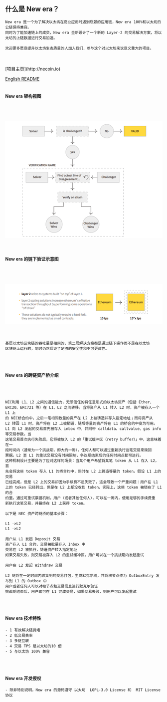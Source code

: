 <br>
<br>

## 什么是 New era？



```
New era 是一个为了解决以太坊在商业应用时遇到瓶颈的应用链，New era 100%和以太坊的公链保持兼容。
同时为了能加速链上的成交，New era 全新设计了一个新的 Layer-2 的交易解决方案，将以太坊的上链数据进行交易加速。

欢迎更多愿意提升以太坊生态质量的人加入我们，参与这个对以太坊来说意义重大的项目。
```

<br>
<br>
[项目主页](http://necoin.io)   

[English README](/README_EN.md) 
<br>
<br>

#### New era 架构视图

<br>
<br>
<br>

<div align="center">
<img src=https://github.com/neccoin/resource/blob/main/img/architecture.png />
</div>

<br>
<br>

#### New era 的链下验证示意图

<br>
<br>
<br>

<div align="left">
<img src=https://github.com/neccoin/resource/blob/main/img/layer2.png />
</div>

<br>
<br>

```
基层以太坊区块链的吞吐量是相同的，第二层解决方案都是通过链下操作而不是在以太坊
区块链上运行的，同时仍然保证了足够的安全性和不可更改性。
```

<br>
<br>

#### New era 的跨链资产桥介绍

<br>
<br>

```
NEC利用 L1、L2 之间的通信能力，无须信任的将任意形式的以太坊资产（包括 Ether、
ERC20、ERC721 等）在 L1、L2 之间转移。当将资产从 L1 转入 L2 时，资产被存入一个 L1 上
的 NEC桥合约中，之后一笔相同数量的资产在 L2 上被铸造并存入指定地址；而将资产从
L2 转回 L1 时，资产将在 L2 上被销毁，随后等量的资产将在 L1 的桥合约中变为可用。
L1 向 L2 发起的交易首先被存入 inbox 中，并附带 calldata、callvalue、gas info 等交易参数。当
这笔交易首次执行失败后，它将被放入 L2 的「重试缓冲区（retry buffer）」中，这意味着在一
段时间内（通常为一个挑战期，即大约一周），任何人都可以通过重新执行这笔交易来赎回
票据。L2 至 L1 的重试交易没有时间限制，争议期结束后的任何时间点都可进行。
这种机制设计主要是为了应对这样的场景：当某个用户希望将某笔 token 从 L1 存入 L2，首
先会将这些 token 存入 L1 的桥合约中，同时在 L2 上铸造等量的 token。假设 L1 上的交易
已经完成，但是 L2 上的交易却因为手续费不足失败了，这会导致一个严重问题：用户在 L1
上的 token 已经转出，但是在 L2 上却没收到 token，实际上，这些 token 被锁在了 L1 的合
约里。通过可重试票据机制，用户（或者其他任何人），可以在一周内，使用足够的手续费重
新执行这笔交易，并最终在 L2 上获得 token。

以下是 NEC 资产跨链桥的基本步骤：

L1 ->L2
L1 ->L2

用户从 L1 发起 Deposit 交易
资产存入 L1 合约，交易被批量存入 Inbox 中
交易在 L2 被执行，铸造资产转入指定地址
如果交易失败，则交易被存入 L2 的重试缓冲区，用户可以在一个挑战期内发起重试

用户在 L2 发起 Withdraw 交易

L2 链将在一定时间内收集到的交易打包，生成默克尔树，并将根节点作为 OutboxEntry 发
布到 L1 的 Outbox 中
用户或者任何人可以对根节点和交易信息进行默克尔验证
挑战期结束后，用户即可在 L1 完成交易，如果交易失败，则用户可以发起重试
```

<br>
<br>


####  New era 技术特性


```
- 1 有效解决链拥堵
- 2 低交易费率
- 3 多链互联
- 4 交易 TPS 是以太坊的10 倍
- 5 与以太坊 100% 兼容
```
<br>
<br>

#### New era 开发授权
```
- 除非特别说明，New era 的源码遵守 以太坊  LGPL-3.0 License 和  MIT License 协议
```

